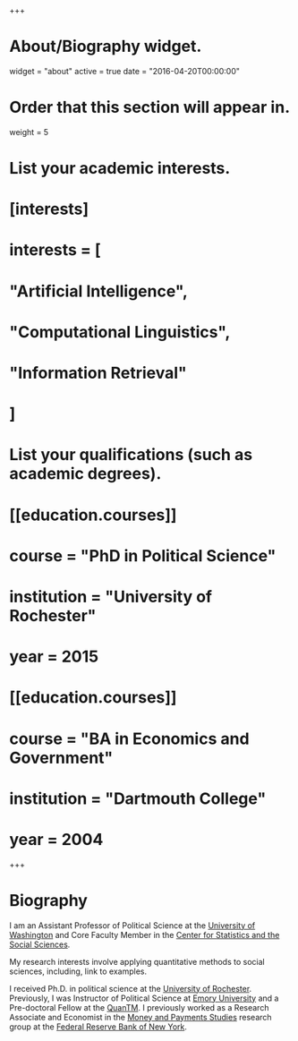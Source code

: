 +++
# About/Biography widget.
widget = "about"
active = true
date = "2016-04-20T00:00:00"

# Order that this section will appear in.
weight = 5

# List your academic interests.
# [interests]
#   interests = [
#     "Artificial Intelligence",
#     "Computational Linguistics",
#     "Information Retrieval"
#   ]

# List your qualifications (such as academic degrees).
# [[education.courses]]
#   course = "PhD in Political Science"
#   institution = "University of Rochester"
#   year = 2015
# 
# [[education.courses]]
#   course = "BA in Economics and Government"
#   institution = "Dartmouth College"
#   year = 2004
 
+++

# Biography

I am an Assistant Professor of Political Science at the [University of Washington](https://www.polisci.washington.edu/) and Core Faculty Member in the [Center for Statistics and the Social Sciences](https://www.csss.washington.edu/).

My research interests involve applying quantitative methods to social sciences,
including, link to examples.

I received Ph.D. in political science at the [University of Rochester](http://www.sas.rochester.edu/psc/).
Previously, I was Instructor of Political Science at [Emory University](http://polisci.emory.edu/home/) and a Pre-doctoral Fellow at the [QuanTM](http://www.quantitative.emory.edu/).
I previously worked as a Research Associate and
Economist in the
[Money and Payments Studies](https://www.newyorkfed.org/research/payments_research/index.html)
research group at the
[Federal Reserve Bank of New York](https://www.newyorkfed.org/).
